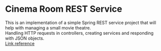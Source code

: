 # Cinema Room REST Service
This is an implementation of a simple Spring REST service project that will help with managing a small movie theatre.<br>
Handling HTTP requests in controllers, creating services and responding with JSON objects.<br>
[Link reference](https://hyperskill.org/projects/189 "Cinema Room REST Service")
